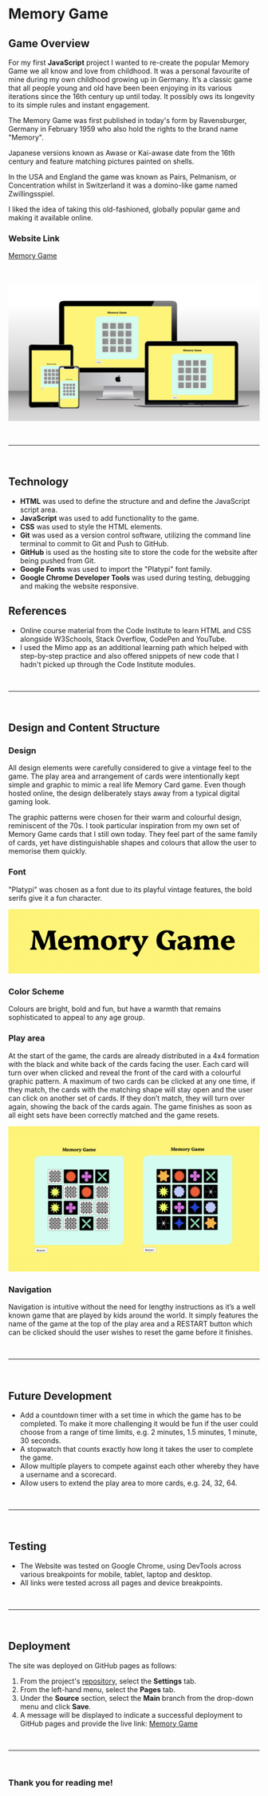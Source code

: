 # Memory Game
## Game Overview

For my first **JavaScript** project I wanted to re-create the popular Memory Game we all know and love from childhood. It was a personal favourite of mine during my own childhood growing up in Germany. It’s a classic game that all people young and old have been been enjoying in its various iterations since the 16th century up until today. It possibly ows its longevity to its simple rules and instant engagement. 

The Memory Game was first published in today's form by Ravensburger, Germany in February 1959 who also hold the rights to the brand name "Memory".

Japanese versions known as Awase or Kai-awase date from the 16th century and feature matching pictures painted on shells.

In the USA and England the game was known as Pairs, Pelmanism, or Concentration whilst in Switzerland it was a domino-like game named Zwillingsspiel.

I liked the idea of taking this old-fashioned, globally popular game and making it available online.

### Website Link
[Memory Game](https://clemencehuang.github.io/memoryGame/)

&nbsp;

![memoryGame_amiresponsive](assets/readme/mockup/memoryGame_amiresponsive.png)

&nbsp;
***
&nbsp;

## Technology

-   **HTML** was used to define the structure and and define the JavaScript script area.
-   **JavaScript** was used to add functionality to the game.  
-   **CSS** was used to style the HTML elements.
-   **Git** was used as a version control software, utilizing the command line terminal to commit to Git and Push to GitHub.
-   **GitHub** is used as the hosting site to store the code for the website after being pushed from Git.
-   **Google Fonts** was used to import the "Platypi" font family.
-   **Google Chrome Developer Tools** was used during testing, debugging and making the website responsive.

## References
  
-  Online course material from the Code Institute to learn HTML and CSS alongside W3Schools, Stack Overflow, CodePen and YouTube.
-  I used the Mimo app as an additional learning path which helped with step-by-step practice and also offered snippets of new code that I hadn't picked up through the Code Institute modules.

&nbsp;
***
&nbsp;

## Design and Content Structure

### Design
All design elements were carefully considered to give a vintage feel to the game. The play area and arrangement of cards were intentionally kept simple and graphic to mimic a real life Memory Card game. Even though hosted online, the design deliberately stays away from a typical digital gaming look. 

The graphic patterns were chosen for their warm and colourful design, reminiscent of the 70s. I took particular inspiration from my own set of Memory Game cards that I still own today. They feel part of the same family of cards, yet have distinguishable shapes and colours that allow the user to memorise them quickly.  

### Font
"Platypi" was chosen as a font due to its playful vintage features, the bold serifs give it a fun character. 

![Logo](assets/readme/logo/memoryGame_logo.png)

### Color Scheme
Colours are bright, bold and fun, but have a warmth that remains sophisticated to appeal to any age group. 

### Play area
At the start of the game, the cards are already distributed in a 4x4 formation with the black and white back of the cards facing the user. Each card will turn over when clicked and reveal the front of the card with a colourful graphic pattern. A maximum of two cards can be clicked at any one time, if they match, the cards with the matching shape will stay open and the user can click on another set of cards. If they don’t match, they will turn over again, showing the back of the cards again. The game finishes as soon as all eight sets have been correctly matched and the game resets.

![Logo](assets/readme/mockup/memoryGame_play.png)

### Navigation

Navigation is intuitive without the need for lengthy instructions as it’s a well known game that are played by kids around the world. It simply features the name of the game at the top of the play area and a RESTART button which can be clicked should the user wishes to reset the game before it finishes. 

&nbsp;
***
&nbsp;

## Future Development 


* Add a countdown timer with a set time in which the game has to be completed. To make it more challenging it would be fun if the user could choose from a range of time limits, e.g. 2 minutes, 1.5 minutes, 1 minute, 30 seconds. 
* A stopwatch that counts exactly how long it takes the user to complete the game. 
* Allow multiple players to compete against each other whereby they have a username and a scorecard. 
* Allow users to extend the play area to more cards, e.g. 24, 32, 64. 

&nbsp;
***
&nbsp;

## Testing

-   The Website was tested on Google Chrome, using DevTools across various breakpoints for mobile, tablet, laptop and desktop.
-   All links were tested across all pages and device breakpoints.

&nbsp;
***
&nbsp;

## Deployment
The site was deployed on GitHub pages as follows:

1. From the project's [repository](https://github.com/clemencehuang/memoryGame.git), select the **Settings** tab.
2. From the left-hand menu, select the **Pages** tab.
3. Under the **Source** section, select the **Main** branch from the drop-down menu and click **Save**.
4. A message will be displayed to indicate a successful deployment to GitHub pages and provide the live link: [Memory Game](https://clemencehuang.github.io/memoryGame)

&nbsp;
***
&nbsp;


### Thank you for reading me!
